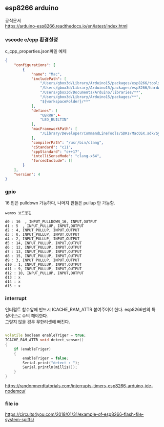 ## esp8266 arduino

공식문서  
https://arduino-esp8266.readthedocs.io/en/latest/index.html


### vscode c/cpp 환경설정 

c_cpp_properties.json파일 예제  


```json
{
    "configurations": [
        {
            "name": "Mac",
            "includePath": [
                "/Users/gbox3d/Library/Arduino15/packages/esp8266/tools/**",
                "/Users/gbox3d/Library/Arduino15/packages/esp8266/hardware/esp8266/2.7.1/**",
                "/Users/gbox3d/Documents/Arduino/libraries/**",
                "/Users/gbox3d/Library/Arduino15/packages/**",
                "${workspaceFolder}/**"
            ],
            "defines": [
                "UBRRH",ㄴ
                "LED_BUILTIN"
            ],
            "macFrameworkPath": [
                "/Library/Developer/CommandLineTools/SDKs/MacOSX.sdk/System/Library/Frameworks"
            ],
            "compilerPath": "/usr/bin/clang",
            "cStandard": "c11",
            "cppStandard": "c++17",
            "intelliSenseMode": "clang-x64",
            "forcedInclude": []
        }
    ],
    "version": 4
}
```



### gpio

16 핀은 pulldown 가능하다, 나머지 핀들은 pullup 만 가능함.  

```text
wemos 보드용핀  

d0 : 16  , INPUT_PULLDOWN_16, INPUT,OUTPUT
d1 : 5  , INPUT_PULLUP, INPUT,OUTPUT
d2 : 4, INPUT_PULLUP, INPUT,OUTPUT
d3 : 0, INPUT_PULLUP, INPUT,OUTPUT
d4 : 2, INPUT_PULLUP, INPUT,OUTPUT
d5 : 14, INPUT_PULLUP, INPUT,OUTPUT
d6 : 12, INPUT_PULLUP, INPUT,OUTPUT
d7 : 13, INPUT_PULLUP, INPUT,OUTPUT
d8 : 15, INPUT_PULLUP, INPUT,OUTPUT
d9 : 3, INPUT_PULLUP, INPUT,OUTPUT
d10 : 1, INPUT_PULLUP, INPUT,OUTPUT
d11 : 9, INPUT_PULLUP, INPUT,OUTPUT
d12 : 10, INPUT_PULLUP, INPUT,OUTPUT
d13 : x
d14 : x
d15 : x

```

### interrupt

인터럽트 함수앞에 반드시 ICACHE_RAM_ATTR  붙여주어야 한다. esp8266만의 특징이므로 주의 해야한다.  
그렇지 않을 경우 무한리셋에 빠진다.

```c++

volatile boolean enableTriger = true;
ICACHE_RAM_ATTR void detect_sensor()
{
    if (enableTriger)
    {
        enableTriger = false;
        Serial.print("detect : ");
        Serial.println(millis());
    }
}
```

https://randomnerdtutorials.com/interrupts-timers-esp8266-arduino-ide-nodemcu/


### file io
https://circuits4you.com/2018/01/31/example-of-esp8266-flash-file-system-spiffs/

